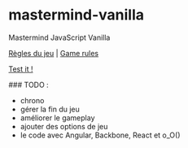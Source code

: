 mastermind-vanilla
==================

Mastermind JavaScript Vanilla

[Règles du jeu](http://fr.wikipedia.org/wiki/Mastermind) | [Game rules](http://en.wikipedia.org/wiki/Mastermind)

[Test it !](http://nickdouille.github.io/mastermind-vanilla/)

### TODO :
- chrono
- gérer la fin du jeu
- améliorer le gameplay
- ajouter des options de jeu
- le code avec Angular, Backbone, React et o_O()